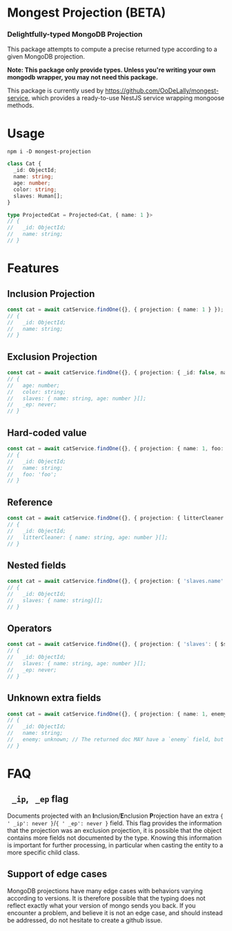 # Mongest Projection (BETA)

### Delightfully-typed MongoDB Projection

This package attempts to compute a precise returned type according to a given MongoDB projection.

**Note: This package only provide types. Unless you're writing your own mongodb wrapper, you may not need this package.**

This package is currently used by https://github.com/OoDeLally/mongest-service, which provides a ready-to-use NestJS service wrapping mongoose methods.

# Usage

```
npm i -D mongest-projection
```

```ts
class Cat {
  _id: ObjectId;
  name: string;
  age: number;
  color: string;
  slaves: Human[];
}

type ProjectedCat = Projected<Cat, { name: 1 }>
// {
//   _id: ObjectId;
//   name: string;
// }
```

# Features

## Inclusion Projection

```ts
const cat = await catService.findOne({}, { projection: { name: 1 } });
// {
//   _id: ObjectId;
//   name: string;
// }
```

## Exclusion Projection

```ts
const cat = await catService.findOne({}, { projection: { _id: false, name: 0 } });
// {
//   age: number;
//   color: string;
//   slaves: { name: string, age: number }[];
//   _ep: never;
// }
```

## Hard-coded value

```ts
const cat = await catService.findOne({}, { projection: { name: 1, foo: 'foo' } });
// {
//   _id: ObjectId;
//   name: string;
//   foo: 'foo';
// }
```

## Reference

```ts
const cat = await catService.findOne({}, { projection: { litterCleaner: '$slaves' } });
// {
//   _id: ObjectId;
//   litterCleaner: { name: string, age: number }[];
// }
```

## Nested fields

```ts
const cat = await catService.findOne({}, { projection: { 'slaves.name': 1 } });
// {
//   _id: ObjectId;
//   slaves: { name: string}[];
// }
```

## Operators

```ts
const cat = await catService.findOne({}, { projection: { 'slaves': { $slice: [0, 2]} } });
// {
//   _id: ObjectId;
//   slaves: { name: string, age: number }[];
//   _ep: never;
// }
```

## Unknown extra fields

```ts
const cat = await catService.findOne({}, { projection: { name: 1, enemy: 1 } });
// {
//   _id: ObjectId;
//   name: string;
//   enemy: unknown; // The returned doc MAY have a `enemy` field, but the `Cat` class does not provide a type.
// }
```


# FAQ

## ` _ip`, ` _ep` flag

Documents projected with an **I**nclusion/**E**nclusion **P**rojection have an extra `{ ' _ip': never }`/`{ ' _ep': never }` field.
This flag provides the information that the projection was an exclusion projection, it is possible that the object contains more fields not documented by the type.
Knowing this information is important for further processing, in particular when casting the entity to a more specific child class.

## Support of edge cases

MongoDB projections have many edge cases with behaviors varying according to versions. It is therefore possible that the typing does not reflect exactly what your version of mongo sends you back. If you encounter a problem, and believe it is not an edge case, and should instead be addressed, do not hesitate to create a github issue.

